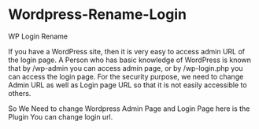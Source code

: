 # Wordpress-Rename-Login
WP Login Rename 

If you have a WordPress site, then it is very easy to access admin URL of the login page. A Person who has basic knowledge of WordPress is known that by /wp-admin you can access admin page, or by /wp-login.php you can access the login page.
For the security purpose, we need to change Admin URL as well as Login page URL so that it is not easily accessible to others.

So We Need to change Wordpress Admin Page and Login Page here is the Plugin You can change login url.
